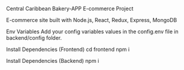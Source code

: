 Central Caribbean Bakery-APP E-commerce Project

E-commerce site built with Node.js, React, Redux, Express, MongoDB

Env Variables
Add your config variables values in the config.env file in backend/config folder.

Install Dependencies (Frontend)
cd frontend
npm i

Install Dependencies (Backend)
npm i